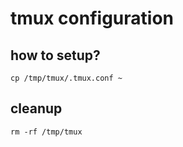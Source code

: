 # tmux configuration


## how to setup?

```git clone https://github.com/71vivek/tmux.git /tmp/tmux 
cp /tmp/tmux/.tmux.conf ~
```

## cleanup
`rm -rf /tmp/tmux`
